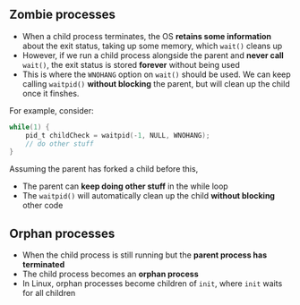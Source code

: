 

## Zombie processes
- When a child process terminates, the OS **retains some information** about the exit status, taking up some memory, which `wait()` cleans up
- However, if we run a child process alongside the parent and **never call** `wait()`, the exit status is stored **forever** without being used
- This is where the `WNOHANG` option on `wait()` should be used. We can keep calling `waitpid()` **without blocking** the parent, but will clean up the child once it finshes.

For example, consider:
```c
while(1) {
	pid_t childCheck = waitpid(-1, NULL, WNOHANG);
	// do other stuff
}
```

Assuming the parent has forked a child before this,
- The parent can **keep doing other stuff** in the while loop
- The `waitpid()` will automatically clean up the child **without blocking** other code


## Orphan processes
- When the child process is still running but the **parent process has terminated**
- The child process becomes an **orphan process**
- In Linux, orphan processes become children of `init`, where `init` waits for all children

